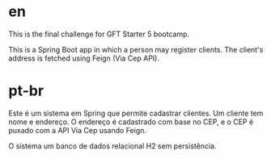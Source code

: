 # en

This is the final challenge for GFT Starter 5 bootcamp.

This is a Spring Boot app in which a person may register clients. The client's address is fetched using Feign (Via Cep API).

# pt-br

Este é um sistema em Spring que permite cadastrar clientes. Um cliente tem nome e endereço. O endereço é cadastrado com base no CEP, e o CEP é puxado com a API Via Cep usando Feign.

O sistema um banco de dados relacional H2 sem persistência.

